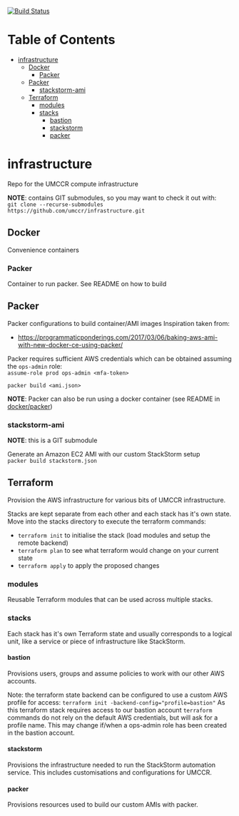 [![Build Status](https://travis-ci.org/umccr/infrastructure.svg?branch=master)](https://travis-ci.org/umccr/infrastructure)

Table of Contents
=================

   * [infrastructure](#infrastructure)
      * [Docker](#docker)
         * [Packer](#packer)
      * [Packer](#packer-1)
         * [stackstorm-ami](#stackstorm-ami)
      * [Terraform](#terraform)
         * [modules](#modules)
         * [stacks](#stacks)
            * [bastion](#bastion)
            * [stackstorm](#stackstorm)
            * [packer](#packer-2)

# infrastructure
Repo for the UMCCR compute infrastructure

**NOTE**: contains GIT submodules, so you may want to check it out with:  
`git clone --recurse-submodules https://github.com/umccr/infrastructure.git`


## Docker
Convenience containers

### Packer
Container to run packer.
See README on how to build

## Packer
Packer configurations to build container/AMI images
Inspiration taken from:
- https://programmaticponderings.com/2017/03/06/baking-aws-ami-with-new-docker-ce-using-packer/

Packer requires sufficient AWS credentials which can be obtained assuming the `ops-admin` role:  
`assume-role prod ops-admin <mfa-token>`

```
packer build <ami.json>
```
**NOTE**: Packer can also be run using a docker container (see README in [docker/packer](docker/packer/README.md))


### stackstorm-ami
**NOTE**: this is a GIT submodule

Generate an Amazon EC2 AMI with our custom StackStorm setup  
`packer build stackstorm.json`


## Terraform
Provision the AWS infrastructure for various bits of UMCCR infrastructure.

Stacks are kept separate from each other and each stack has it's own state. Move into the stacks directory to execute the terraform commands:
- `terraform init` to initialise the stack (load modules and setup the remote backend)
- `terraform plan` to see what terraform would change on your current state
- `terraform apply` to apply the proposed changes


### modules
Reusable Terraform modules that can be used across multiple stacks.

### stacks
Each stack has it's own Terraform state and usually corresponds to a logical unit, like a service or piece of infrastructure like StackStorm.

#### bastion
Provisions users, groups and assume policies to work with our other AWS accounts.

Note: the terraform state backend can be configured to use a custom AWS profile for access:
`terraform init -backend-config="profile=bastion"`
As this terraform stack requires access to our bastion account `terraform` commands do not rely on the default AWS credentials, but will ask for a profile name. This may change if/when a ops-admin role has been created in the bastion account.

#### stackstorm
Provisions the infrastructure needed to run the StackStorm automation service. This includes customisations and configurations for UMCCR.

#### packer
Provisions resources used to build our custom AMIs with packer.
